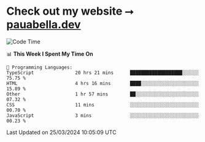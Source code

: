 # Check out my website ⭢ [pauabella.dev](https://pauabella.dev)

<!--START_SECTION:waka-->
![Code Time](http://img.shields.io/badge/Code%20Time-3%2C141%20hrs%2039%20mins-blue)

📊 **This Week I Spent My Time On** 

```text
💬 Programming Languages: 
TypeScript               20 hrs 21 mins      ███████████████████░░░░░░   75.75 % 
HTML                     4 hrs 16 mins       ████░░░░░░░░░░░░░░░░░░░░░   15.89 % 
Other                    1 hr 57 mins        ██░░░░░░░░░░░░░░░░░░░░░░░   07.32 % 
CSS                      11 mins             ░░░░░░░░░░░░░░░░░░░░░░░░░   00.70 % 
JavaScript               3 mins              ░░░░░░░░░░░░░░░░░░░░░░░░░   00.23 % 
```


 Last Updated on 25/03/2024 10:05:09 UTC
<!--END_SECTION:waka-->
